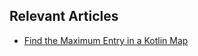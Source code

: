 ## Relevant Articles
- [Find the Maximum Entry in a Kotlin Map](https://www.baeldung.com/kotlin/map-max-entry)
